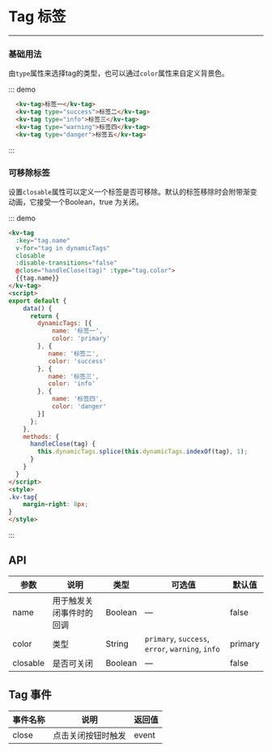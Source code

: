  

# Tag 标签
----
### 基础用法
由`type`属性来选择tag的类型，也可以通过`color`属性来自定义背景色。

::: demo
```html
  <kv-tag>标签一</kv-tag>
  <kv-tag type="success">标签二</kv-tag>
  <kv-tag type="info">标签三</kv-tag>
  <kv-tag type="warning">标签四</kv-tag>
  <kv-tag type="danger">标签五</kv-tag>
```
:::



### 可移除标签
设置```closable```属性可以定义一个标签是否可移除。默认的标签移除时会附带渐变动画，它接受一个Boolean，true 为关闭。
 

::: demo
```html
<kv-tag
  :key="tag.name"
  v-for="tag in dynamicTags"
  closable
  :disable-transitions="false"
  @close="handleClose(tag)" :type="tag.color">
  {{tag.name}}
</kv-tag>
<script>
export default {
    data() {
      return {
        dynamicTags: [{
            name: '标签一',
            color: 'primary' 
        }, {
           name: '标签二',
           color: 'success' 
        }, {
           name: '标签三',
           color: 'info'           
        }, {
            name: '标签四',
            color: 'danger'
        }]
      };
    },
    methods: {
      handleClose(tag) {
        this.dynamicTags.splice(this.dynamicTags.indexOf(tag), 1);
      }
    }
  }
</script>
<style>
.kv-tag{
    margin-right: 8px;    
}   
</style>
```
:::

## API

| 参数      | 说明          | 类型      | 可选值                           | 默认值  |
|---------- |-------------- |---------- |--------------------------------  |-------- |
| name | 用于触发关闭事件时的回调 | Boolean | — | false |
| color | 类型 | String |  `primary`, `success`, `error`, `warning`, `info` | primary |
| closable | 是否可关闭 | Boolean | — | false |

## Tag 事件

| 事件名称      | 说明          | 返回值  |
|---------- |-------------- |---------- |
| close | 点击关闭按钮时触发 | event |
